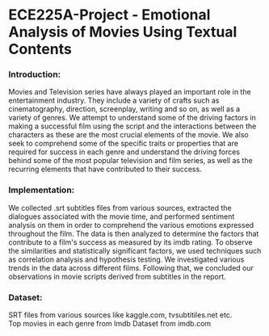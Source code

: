 # ECE225A-Project - Emotional Analysis of Movies Using Textual Contents



### Introduction:
Movies and Television series have always played an important role in the entertainment
industry. They include a variety of crafts such as cinematography, direction, screenplay, writing
and so on, as well as a variety of genres. We attempt to understand some of the driving factors
in making a successful film using the script and the interactions between the characters as
these are the most crucial elements of the movie. We also seek to comprehend some of the
specific traits or properties that are required for success in each genre and understand the
driving forces behind some of the most popular television and film series, as well as the
recurring elements that have contributed to their success.


### Implementation:
We collected .srt subtitles files from various sources, extracted the dialogues associated
with the movie time, and performed sentiment analysis on them in order to comprehend the
various emotions expressed throughout the film. The data is then analyzed to determine the
factors that contribute to a film's success as measured by its imdb rating. To observe the
similarities and statistically significant factors, we used techniques such as correlation
analysis and hypothesis testing. We investigated various trends in the data across
different films. Following that, we concluded our observations in movie scripts
derived from subtitles in the report.


### Dataset:
SRT files from various sources like kaggle.com, tvsubtitiles.net etc.<br>
Top movies in each genre from Imdb Dataset from imdb.com
